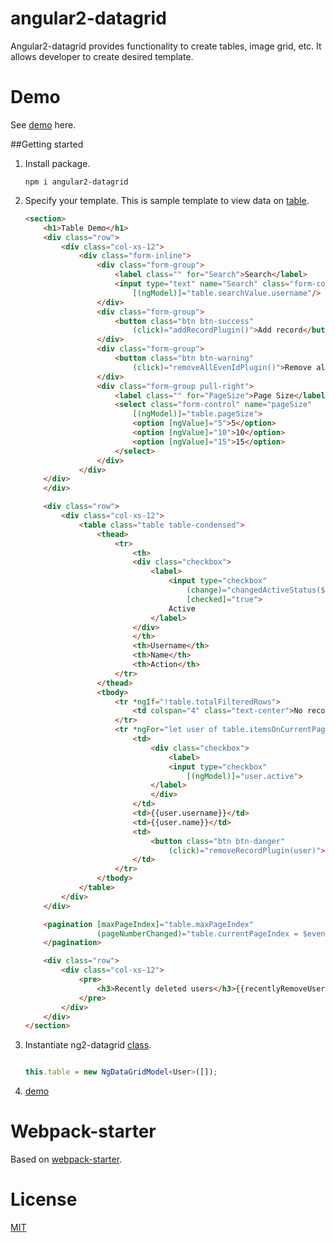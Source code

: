 # angular2-datagrid
Angular2-datagrid provides functionality to create tables, image grid, etc.
It allows developer to create desired template.

# Demo
See [demo](https://jmvtrinidad.github.io/angular2-datagrid/) here.

##Getting started

1. Install package.

    ```
    npm i angular2-datagrid
    ```

2. Specify your template. This is sample template to view data on [table](https://github.com/jmvtrinidad/angular2-datagrid/blob/master/src/app/demo/inMemory.component.html).

    ```html
    <section>
        <h1>Table Demo</h1>
        <div class="row">
            <div class="col-xs-12">
                <div class="form-inline">
                    <div class="form-group">
                        <label class="" for="Search">Search</label>
                        <input type="text" name="Search" class="form-control" title="Search" 
                            [(ngModel)]="table.searchValue.username"/>
                    </div>
                    <div class="form-group">
                        <button class="btn btn-success"
                            (click)="addRecordPlugin()">Add record</button>
                    </div>
                    <div class="form-group">
                        <button class="btn btn-warning" 
                            (click)="removeAllEvenIdPlugin()">Remove all even Id</button>
                    </div>
                    <div class="form-group pull-right">
                        <label class="" for="PageSize">Page Size</label>
                        <select class="form-control" name="pageSize" 
                            [(ngModel)]="table.pageSize">
                            <option [ngValue]="5">5</option>
                            <option [ngValue]="10">10</option>
                            <option [ngValue]="15">15</option>
                        </select>
                    </div>
                </div>
        </div>
        </div>

        <div class="row">
            <div class="col-xs-12">
                <table class="table table-condensed">
                    <thead>
                        <tr>
                            <th>
                            <div class="checkbox">
                                <label>
                                    <input type="checkbox"
                                        (change)="changedActiveStatus($event)"
                                        [checked]="true">
                                    Active
                                </label>
                            </div>
                            </th>
                            <th>Username</th>
                            <th>Name</th>
                            <th>Action</th>
                        </tr>
                    </thead>
                    <tbody>
                        <tr *ngIf="!table.totalFilteredRows">
                            <td colspan="4" class="text-center">No records found.</td>
                        </tr>
                        <tr *ngFor="let user of table.itemsOnCurrentPage">
                            <td>
                                <div class="checkbox">
                                    <label>
                                    <input type="checkbox" 
                                        [(ngModel)]="user.active">
                                </label>
                                </div>
                            </td>
                            <td>{{user.username}}</td>
                            <td>{{user.name}}</td>
                            <td>
                                <button class="btn btn-danger"
                                    (click)="removeRecordPlugin(user)">Delete</button>
                            </td>
                        </tr>
                    </tbody>
                </table>
            </div>
        </div>

        <pagination [maxPageIndex]="table.maxPageIndex" 
                    (pageNumberChanged)="table.currentPageIndex = $event">
        </pagination>

        <div class="row">
            <div class="col-xs-12">            
                <pre>
                    <h3>Recently deleted users</h3>{{recentlyRemoveUsers | json}}
                </pre>
            </div>
        </div>
    </section>
    ```

3. Instantiate ng2-datagrid [class](https://github.com/jmvtrinidad/angular2-datagrid/blob/master/src/app/demo/inMemory.component.ts).

    ```TypeScript
    
    this.table = new NgDataGridModel<User>([]);
    ```

5. [demo](http://jmvtrinidad.github.io/angular2-datagrid/)

# Webpack-starter
Based on [webpack-starter](https://github.com/AngularClass/angular2-webpack-starter).

# License
 [MIT](/LICENSE)
